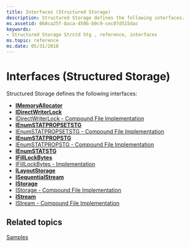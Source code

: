 ```yaml
---
title: Interfaces (Structured Storage)
description: Structured Storage defines the following interfaces.
ms.assetid: 068ca25f-8aca-450b-b9c9-cec07d515dac
keywords:
- Structured Storage Strctd Stg , reference, interfaces
ms.topic: reference
ms.date: 05/31/2018
---
```


# Interfaces (Structured Storage)

Structured Storage defines the following interfaces:

-   [**IMemoryAllocator**](imemoryallocator.md)
-   [**IDirectWriterLock**](/windows/desktop/api/Objidl/nn-objidl-idirectwriterlock)
-   [IDirectWriterLock - Compound File Implementation](idirectwriterlock-compound-file-implementation.md)
-   [**IEnumSTATPROPSETSTG**](/windows/win32/api/propidlbase/nn-propidlbase-ienumstatpropsetstg)
-   [IEnumSTATPROPSETSTG - Compound File Implementation](ienumstatpropsetstg-compound-file-implementation.md)
-   [**IEnumSTATPROPSTG**](/windows/win32/api/propidlbase/nn-propidlbase-ienumstatpropstg)
-   [IEnumSTATPROPSTG - Compound File Implementation](ienumstatpropstg-compound-file-implementation.md)
-   [**IEnumSTATSTG**](/windows/desktop/api/Objidl/nn-objidl-ienumstatstg)
-   [**IFillLockBytes**](/windows/desktop/api/Objidl/nn-objidl-ifilllockbytes)
-   [IFillLockBytes - Implementation](ifilllockbytes-implementation.md)
-   [**ILayoutStorage**](/windows/desktop/api/Objidl/nn-objidl-ilayoutstorage)
-   [**ISequentialStream**](/windows/desktop/api/Objidl/nn-objidl-isequentialstream)
-   [**IStorage**](/windows/desktop/api/Objidl/nn-objidl-istorage)
-   [IStorage - Compound File Implementation](istorage-compound-file-implementation.md)
-   [**IStream**](/windows/desktop/api/Objidl/nn-objidl-istream)
-   [IStream - Compound File Implementation](istream-compound-file-implementation.md)

## Related topics

<dl> <dt>

[Samples](samples.md)
</dt> </dl>

 

 
